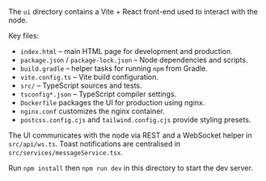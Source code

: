 The `ui` directory contains a Vite + React front-end used to interact with the node.

Key files:
- `index.html` – main HTML page for development and production.
- `package.json` / `package-lock.json` – Node dependencies and scripts.
- `build.gradle` – helper tasks for running `npm` from Gradle.
- `vite.config.ts` – Vite build configuration.
- `src/` – TypeScript sources and tests.
- `tsconfig*.json` – TypeScript compiler settings.
- `Dockerfile` packages the UI for production using nginx.
- `nginx.conf` customizes the nginx container.
- `postcss.config.cjs` and `tailwind.config.cjs` provide styling presets.

The UI communicates with the node via REST and a WebSocket helper in
`src/api/ws.ts`. Toast notifications are centralised in `src/services/messageService.tsx`.

Run `npm install` then `npm run dev` in this directory to start the dev server.
